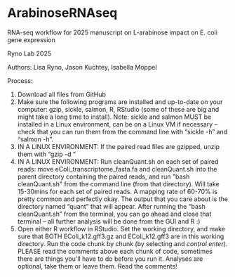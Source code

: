 # ArabinoseRNAseq
RNA-seq workflow for 2025 manuscript on L-arabinose impact on E. coli gene expression

Ryno Lab 2025

Authors: Lisa Ryno, Jason Kuchtey, Isabella Moppel

Process:
1. Download all files from GitHub
2. Make sure the following programs are installed and up-to-date on your computer: gzip, sickle, salmon, R, RStudio (some of these are big and might take a long time to install). Note: sickle and salmon MUST be installed in a Linux environment, can be on a Linux VM if necessary – check that you can run them from the command line with “sickle -h” and “salmon -h”.
3. IN A LINUX ENVIRONMENT: If the paired read files are gzipped, unzip them with “gzip -d <filename>”
4. IN A LINUX ENVIRONMENT: Run cleanQuant.sh on each set of paired reads: move eColi_transcriptome_fasta.fa and cleanQuant.sh into the parent directory containing the paired reads, and run "bash cleanQuant.sh" from the command line (from that directory). Will take 15-30mins for each set of paired reads. A mapping rate of 60-70% is pretty common and perfectly okay. The output that you care about is the directory named “quant” that will appear. After running the “bash cleanQuant.sh” from the terminal, you can go ahead and close that terminal – all further analysis will be done from the GUI and R :)
5. Open either R workflow in RStudio. Set the working directory, and make sure that BOTH EColi_k12.gff3.gz and EColi_k12.gff3 are in this working directory. Run the code chunk by chunk (by selecting and *control* *enter*). PLEASE read the comments above each chunk of code, sometimes there are things you'll have to do before you run it.
Analyses are optional, take them or leave them. Read the comments!
